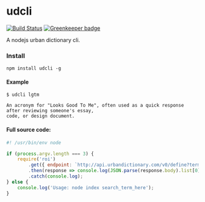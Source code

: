 # udcli 

[![Build Status](https://travis-ci.org/panther-js/udcli.svg?branch=master)](https://travis-ci.org/panther-js/udcli)
[![Greenkeeper badge](https://badges.greenkeeper.io/panther-js/udcli.svg)](https://greenkeeper.io/)

A nodejs urban dictionary cli.

### Install

```console
npm install udcli -g
```

#### Example

```console
$ udcli lgtm

An acronym for "Looks Good To Me", often used as a quick response after reviewing someone's essay, 
code, or design document.
```

#### Full source code:

```js
#! /usr/bin/env node

if (process.argv.length === 3) {
    require('roi')
        .get({ endpoint: `http://api.urbandictionary.com/v0/define?term=${process.argv[2]}` })
        .then(response => console.log(JSON.parse(response.body).list[0].definition))
        .catch(console.log);
} else {
    console.log('Usage: node index search_term_here');
}
```
